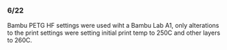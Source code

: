 ### 6/22

Bambu PETG HF settings were used wiht a Bambu Lab A1, only alterations to the print settings were setting initial print temp to 250C and other layers to 260C.
